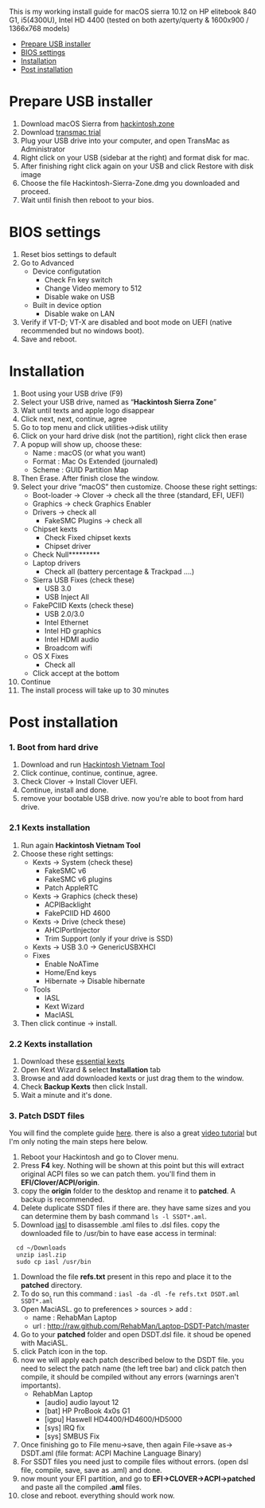 This is my working install guide for macOS sierra 10.12 on HP elitebook 840 G1, i5(4300U), Intel HD 4400 (tested on both azerty/querty & 1600x900 / 1366x768 models)

* [Prepare USB installer](#prepare-usb-installer)
* [BIOS settings](#bios-settings)
* [Installation](#installation)
* [Post installation](#post-installation)

# Prepare USB installer
1. Download macOS Sierra from [hackintosh.zone](https://www.hackintoshzone.com/files/file/1008-hackintosh-sierra/)
1. Download [transmac trial](https://www.hackintoshzone.com/files/file/1020-transmac-for-sierra/)
1. Plug your USB drive into your computer, and open TransMac as Administrator
1. Right click on your USB (sidebar at the right) and format disk for mac.
1. After finishing right click again on your USB and click Restore with disk image
1. Choose the file Hackintosh-Sierra-Zone.dmg you downloaded and proceed.
1. Wait until finish then reboot to your bios.

# BIOS settings
1. Reset bios settings to default
1. Go to Advanced
    * Device configutation
        * Check Fn key switch
        * Change Video memory to 512
        * Disable wake on USB
    * Built in device option
        * Disable wake on LAN
1. Verify if VT-D; VT-X are disabled and boot mode on UEFI (native recommended but no windows boot).
1. Save and reboot.

# Installation
1. Boot using your USB drive (F9)
1. Select your USB drive, named as “**Hackintosh Sierra Zone**”
1. Wait until texts and apple logo disappear
1. Click next, next, continue, agree
1. Go to top menu and click utilities->disk utility
1. Click on your hard drive disk (not the partition), right click then erase
1. A popup will show up, choose these:
    * Name : macOS (or what you want)
    * Format : Mac Os Extended (journaled)
    * Scheme : GUID Partition Map
1. Then Erase. After finish close the window.
1. Select your drive “macOS” then customize. Choose these right settings:
    * Boot-loader -> Clover -> check all the three (standard, EFI, UEFI)
    * Graphics -> check Graphics Enabler
    * Drivers -> check all 
        * FakeSMC Plugins -> check all
    * Chipset kexts
        * Check Fixed chipset kexts
        * Chipset driver
    * Check Null*********
    * Laptop drivers
        * Check all (battery percentage & Trackpad ….)
    * Sierra USB Fixes (check these)
        * USB 3.0
        * USB Inject All
    * FakePCIID Kexts (check these)
        * USB 2.0/3.0
        * Intel Ethernet
        * Intel HD graphics
        * Intel HDMI audio
        * Broadcom wifi
    * OS X Fixes
        * Check all
    * Click accept at the bottom
1. Continue
1. The install process will take up to 30 minutes

# Post installation
### 1. Boot from hard drive
1. Download and run [Hackintosh Vietnam Tool](https://drive.google.com/open?id=16ezQQVHtwdbxBkb3B8OtIbNKLLiNizGA) 
1. Click continue, continue, continue, agree.
1. Check Clover -> Install Clover UEFI.
1. Continue, install and done.
1. remove your bootable USB drive. now you're able to boot from hard drive.

### 2.1 Kexts installation
1. Run again **Hackintosh Vietnam Tool** 
1. Choose these right settings:
    * Kexts -> System (check these)
        * FakeSMC v6
        * FakeSMC v6 plugins
        * Patch AppleRTC
    * Kexts -> Graphics (check these)
        * ACPIBacklight
        * FakePCIID HD 4600
    * Kexts -> Drive (check these)
        * AHCIPortInjector
        * Trim Support (only if your drive is SSD)
    * Kexts -> USB 3.0 -> GenericUSBXHCI
    * Fixes
        * Enable NoATime
        * Home/End keys
        * Hibernate -> Disable hibernate
    * Tools
        * IASL
        * Kext Wizard
        * MacIASL
1. Then click continue -> install.

### 2.2 Kexts installation
1. Download these [essential kexts](https://drive.google.com/open?id=1J8kTbd6FmRWq_hR-TRmTE-QFJHpXtDtR)
1. Open Kext Wizard & select **Installation** tab
1. Browse and add downloaded kexts or just drag them to the window.
1. Check **Backup Kexts** then click Install.
1. Wait a minute and it's done.

### 3. Patch DSDT files
You will find the complete guide [here](https://www.tonymacx86.com/threads/guide-patching-laptop-dsdt-ssdts.152573/). there is also a great [video tutorial](https://www.youtube.com/watch?v=dgDaTr1pNaQ) but I'm only noting the main steps here below.
1. Reboot your Hackintosh and go to Clover menu.
1. Press **F4** key. Nothing will be shown at this point but this will extract original ACPI files so we can patch them. you'll find them in **EFI/Clover/ACPI/origin**.
1. copy the **origin** folder to the desktop and rename it to **patched**. A backup is recommended.
1. Delete duplicate SSDT files if there are. they have same sizes and you can determine them by bash command `ls -l SSDT*.aml`.
1. Download [iasl](http://raw.github.com/RehabMan/Laptop-DSDT-Patch/master) to disassemble .aml files to .dsl files. copy the downloaded file to /usr/bin to have ease access in terminal: 
```
  cd ~/Downloads
  unzip iasl.zip
  sudo cp iasl /usr/bin
```
1. Download the file **refs.txt** present in this repo and place it to the **patched** directory.
1. To do so, run this command : `iasl -da -dl -fe refs.txt DSDT.aml SSDT*.aml`
1. Open MaciASL. go to preferences > sources > add :
    * name : RehabMan Laptop
    * url : http://raw.github.com/RehabMan/Laptop-DSDT-Patch/master
4. Go to your **patched** folder and open DSDT.dsl file. it shoud be opened with MaciASL.
4. click Patch icon in the top.
4. now we will apply each patch described below to the DSDT file. you need to select the patch name (the left tree bar) and click patch then compile, it should be compiled without any errors (warnings aren't importants).
    * RehabMan Laptop
        * [audio] audio layout 12
        * [bat] HP ProBook 4x0s G1
        * [igpu] Haswell HD4400/HD4600/HD5000
        * [sys] IRQ fix
        * [sys] SMBUS Fix
4. Once finishing go to File menu->save, then again File->save as-> DSDT.aml (file format: ACPI Machine Language Binary)
4. For SSDT files you need just to compile files without errors. (open dsl file, compile, save, save as .aml) and done.
4. now mount your EFI partition, and go to **EFI->CLOVER->ACPI->patched** and paste all the compiled **.aml** files.
4. close and reboot. everything should work now.

